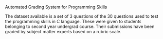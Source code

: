 Automated Grading System for Programming Skills

The dataset available is a set of 3 questions of the 30 questions used to test the programming skills in C language.
These were given to students belonging to second year undergrad course. Their submissions have been graded by subject matter experts
based on a rubric scale. 
